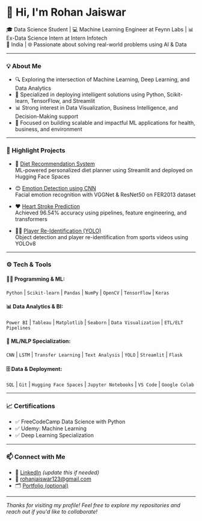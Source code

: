 # 👋 Hi, I'm Rohan Jaiswar

🎓 Data Science Student | 💻 Machine Learning Engineer at Feynn Labs | 📊 Ex-Data Science Intern at Intern Infotech  
📍 India | 🌐 Passionate about solving real-world problems using AI & Data

---

### 💡 About Me
- 🔍 Exploring the intersection of Machine Learning, Deep Learning, and Data Analytics
- 🎯 Specialized in deploying intelligent solutions using Python, Scikit-learn, TensorFlow, and Streamlit
- 📊 Strong interest in Data Visualization, Business Intelligence, and Decision-Making support
- 🚀 Focused on building scalable and impactful ML applications for health, business, and environment

---

### 🔨 Highlight Projects
- 🥗 [Diet Recommendation System](https://github.com/jaiswar12344/Diet-Recommendation)  
  ML-powered personalized diet planner using Streamlit and deployed on Hugging Face Spaces

- 😊 [Emotion Detection using CNN](https://github.com/jaiswar12344/Emotion-Detection)  
  Facial emotion recognition with VGGNet & ResNet50 on FER2013 dataset

- ❤️ [Heart Stroke Prediction](https://github.com/jaiswar12344/stroke)  
  Achieved 96.54% accuracy using pipelines, feature engineering, and transformers

- 🏃‍♂️ [Player Re-Identification (YOLO)](https://github.com/jaiswar12344/Player-Re-ID)  
  Object detection and player re-identification from sports videos using YOLOv8

---

### ⚙️ Tech & Tools

#### 👨‍💻 Programming & ML:
`Python` | `Scikit-learn` | `Pandas` | `NumPy` | `OpenCV` | `TensorFlow` | `Keras`

#### 📊 Data Analytics & BI:
`Power BI` | `Tableau` | `Matplotlib` | `Seaborn` | `Data Visualization` | `ETL/ELT Pipelines`

#### 🧠 ML/NLP Specialization:
`CNN` | `LSTM` | `Transfer Learning` | `Text Analysis` | `YOLO` | `Streamlit` | `Flask`

#### 🗄️ Data & Deployment:
`SQL` | `Git` | `Hugging Face Spaces` | `Jupyter Notebooks` | `VS Code` | `Google Colab`

---

### 📈 Certifications
- ✅ FreeCodeCamp Data Science with Python
- ✅ Udemy: Machine Learning 
- ✅ Deep Learning Specialization 

---

### 📫 Connect with Me
- 💼 [LinkedIn](https://github.com/jaiswar12344) *(update this if needed)*
- 📧 rohanjaiswar123@gmail.com
- 🗂️ [Portfolio (optional)](datascienceportfol.io/jaiswarrohan38)

---

_Thanks for visiting my profile! Feel free to explore my repositories and reach out if you'd like to collaborate!_


<!--
**jaiswar12344/jaiswar12344** is a ✨ _special_ ✨ repository because its `README.md` (this file) appears on your GitHub profile.

Here are some ideas to get you started:

- 🔭 I’m currently working on ...
- 🌱 I’m currently learning ...
- 👯 I’m looking to collaborate on ...
- 🤔 I’m looking for help with ...
- 💬 Ask me about ...
- 📫 How to reach me: ...
- 😄 Pronouns: ...
- ⚡ Fun fact: ...
-->
